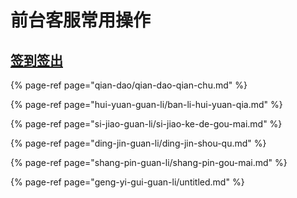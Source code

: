 # 前台客服常用操作

## [签到签出](https://forzadata.gitbook.io/bocai/~/drafts/-LHl6TQ-q0rOYKLVSn0B/primary/qian-dao/qian-dao-qian-chu)

{% page-ref page="qian-dao/qian-dao-qian-chu.md" %}

{% page-ref page="hui-yuan-guan-li/ban-li-hui-yuan-qia.md" %}

{% page-ref page="si-jiao-guan-li/si-jiao-ke-de-gou-mai.md" %}

{% page-ref page="ding-jin-guan-li/ding-jin-shou-qu.md" %}

{% page-ref page="shang-pin-guan-li/shang-pin-gou-mai.md" %}

{% page-ref page="geng-yi-gui-guan-li/untitled.md" %}



